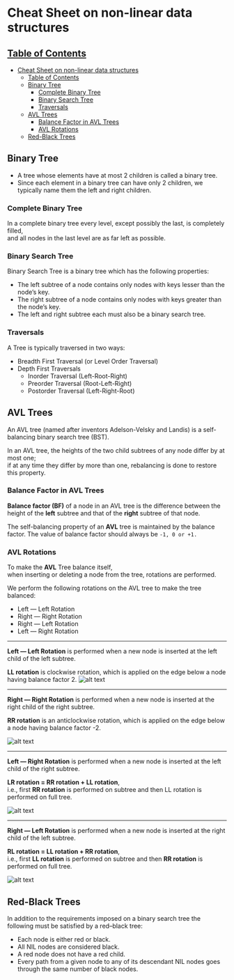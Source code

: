 # Cheat Sheet on non-linear data structures

## [Table of Contents](#table-of-contents)

- [Cheat Sheet on non-linear data structures](#cheat-sheet-on-non-linear-data-structures)
  - [Table of Contents](#table-of-contents)
  - [Binary Tree](#binary-tree)
    - [Complete Binary Tree](#complete-binary-tree)
    - [Binary Search Tree](#binary-search-tree)
    - [Traversals](#traversals)
  - [AVL Trees](#avl-trees)
    - [Balance Factor in AVL Trees](#balance-factor-in-avl-trees)
    - [AVL Rotations](#avl-rotations)
  - [Red-Black Trees](#red-black-trees)

## Binary Tree

- A tree whose elements have at most 2 children is called a
  binary tree.
- Since each element in a binary tree can have only 2 children, we typically name them the left and right children.

### Complete Binary Tree

In a complete binary tree every level, except possibly the last, is completely filled,  
and all nodes in the last level are as far left as possible.

### Binary Search Tree

Binary Search Tree is a binary tree which has the following properties:

- The left subtree of a node contains only nodes with keys lesser than the node’s key.
- The right subtree of a node contains only nodes with keys greater than the node’s key.
- The left and right subtree each must also be a binary search tree.

### Traversals

A Tree is typically traversed in two ways:

- Breadth First Traversal (or Level Order Traversal)
- Depth First Traversals
  - Inorder Traversal (Left-Root-Right)
  - Preorder Traversal (Root-Left-Right)
  - Postorder Traversal (Left-Right-Root)

## AVL Trees

An AVL tree (named after inventors Adelson-Velsky and Landis) is a self-balancing binary search tree (BST).

In an AVL tree, the heights of the two child subtrees of any node differ by at most one;  
if at any time they differ by more than one, rebalancing is done to restore this property.

### Balance Factor in AVL Trees

**Balance factor (BF)** of a node in an AVL tree is the difference between
the height of the **left** subtree and that of the **right** subtree of that node.

The self-balancing property of an **AVL** tree is maintained by the balance factor.
The value of balance factor should always be `-1, 0 or +1.`

### AVL Rotations

To make the **AVL** Tree balance itself,  
when inserting or deleting a node from the tree, rotations are performed.

We perform the following rotations on the AVL tree to make the tree balanced:

- Left ― Left Rotation
- Right ― Right Rotation
- Right ― Left Rotation
- Left ― Right Rotation

---

**Left ― Left Rotation** is performed when a new node is inserted at the left child of the left subtree.

**LL rotation** is clockwise rotation, which is applied on the edge below a node having balance factor 2.
![alt text](https://www.guru99.com/images/2/063020_0727_AVLTreesRot4.png)

---

**Right ― Right Rotation** is performed when a new node is inserted at the right child of the right subtree.

**RR rotation** is an anticlockwise rotation, which is applied on the edge below a node having balance factor -2.

![alt text](https://www.guru99.com/images/2/063020_0727_AVLTreesRot5.png)

---

**Left ― Right Rotation** is performed when a new node is inserted at the left child of the right subtree.

**LR rotation = RR rotation + LL rotation**,  
i.e., first **RR rotation** is performed on subtree and then LL rotation is performed on full tree.

![alt text](https://www.guru99.com/images/2/063020_0727_AVLTreesRot7.png)

---

**Right ― Left Rotation** is performed when a new node is inserted at the right child of the left subtree.

**RL rotation = LL rotation + RR rotation**,  
i.e., first **LL rotation** is performed on subtree and then **RR rotation** is performed on full tree.

![alt text](https://www.guru99.com/images/2/063020_0727_AVLTreesRot6.png)

## Red-Black Trees

In addition to the requirements imposed on a binary search tree the following must be satisfied by a red–black tree:

* Each node is either red or black.
* All NIL nodes are considered black.
* A red node does not have a red child.
* Every path from a given node to any of its descendant NIL nodes goes through the same number of black nodes.